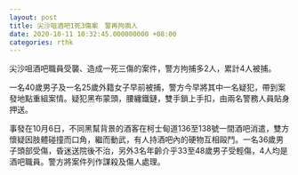 ```yaml
---
layout: post
title: 尖沙咀酒吧1死3傷案　警再拘兩人
date: 2020-10-11 10:32:45.000000000 +08:00
categories: rthk
---
```


尖沙咀酒吧職員受襲、造成一死三傷的案件，警方拘捕多2人，累計4人被捕。

一名40歲男子及一名25歲外籍女子早前被捕，警方今早將其中一名疑犯，帶到案發地點重組案情。疑犯黑布蒙頭，腰纏鐵鏈，雙手鎖上手扣，由兩名警務人員貼身押送。

事發在10月6日，不同黑幫背景的酒客在柯士甸道136至138號一間酒吧消遣，雙方懷疑因肢體碰撞而口角，繼而動武，有人持酒吧內的硬物互相毆鬥。一名36歲男子頭部受傷，昏迷送院後不治，另外3名年齡介乎33至48歲男子受輕傷，4人均是酒吧職員。警方將案件列作謀殺及傷人處理。
